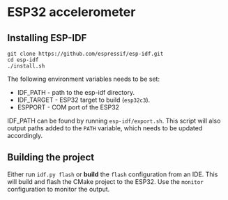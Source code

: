 # ESP32 accelerometer

## Installing ESP-IDF

    git clone https://github.com/espressif/esp-idf.git
    cd esp-idf
    ./install.sh

The following environment variables needs to be set:

 - IDF_PATH - path to the esp-idf directory.
 - IDF_TARGET - ESP32 target to build (`esp32c3`).
 - ESPPORT - COM port of the ESP32

IDF_PATH can be found by running `esp-idf/export.sh`. This script will also
output paths added to the `PATH` variable, which needs to be updated
accordingly.

## Building the project

Either run `idf.py flash` or **build** the `flash` configuration from an IDE.
This will build and flash the CMake project to the ESP32. Use the `monitor`
configuration to monitor the output.